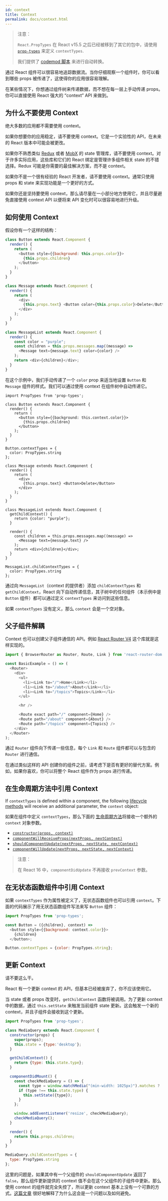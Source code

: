 ```yaml
---
id: context
title: Context
permalink: docs/context.html
---
```


> 注意：
>
> `React.PropTypes` 在 React v15.5 之后已经被移到了其它的包中，请使用 [`prop-types`](https://www.npmjs.com/package/prop-types) 来定义 `contextTypes`.
>
> 我们提供了 [codemod 脚本](/blog/2017/04/07/react-v15.5.0.html#migrating-from-react.proptypes) 来进行自动转换。

通过 React 组件可以很容易地追踪数据流。当你仔细观察一个组件时，你可以看到哪些 props 被传递了，这使得你的应用很容易理解。

在某些情况下，你想通过组件树来传递数据，而不想在每一层上手动传递 props。
你可以直接使用 React 强大的 “context” API 来做到。

## 为什么不要使用 Context

绝大多数的应用都不需要使用 context。

如果你想要你的应用稳定，请不要使用 context。它是一个实验性的 API，在未来的 React 版本中可能会被更改。

如果你不熟悉类似 [Redux](https://github.com/reactjs/redux) 或者 [MobX](https://github.com/mobxjs/mobx) 的 state 管理库，请不要使用 context。对于许多实际应用，这些库和它们的 React 绑定是管理许多组件相关 state 的不错选择。Redux 可能是你需要的最佳解决方案，而不是 context。

如果你不是一个很有经验的 React 开发者，请不要使用 context。通常只使用 props 和 state 来实现功能是一个更好的方式。

如果你还是坚持要使用 context，那么请尽量在一小部分地方使用它，并且尽量避免直接使用 context API 以便将来 API 变化时可以很容易地进行升级。

## 如何使用 Context

假设你有一个这样的结构：

```javascript
class Button extends React.Component {
  render() {
    return (
      <button style={{background: this.props.color}}>
        {this.props.children}
      </button>
    );
  }
}

class Message extends React.Component {
  render() {
    return (
      <div>
        {this.props.text} <Button color={this.props.color}>Delete</Button>
      </div>
    );
  }
}

class MessageList extends React.Component {
  render() {
    const color = "purple";
    const children = this.props.messages.map((message) =>
      <Message text={message.text} color={color} />
    );
    return <div>{children}</div>;
  }
}
```

在这个示例中，我们手动传递了一个 `color` prop 来适当地设置 `Button` 和 `Message` 组件的样式。我们可以通过使用 context 在组件树中自动传递它。

```javascript{6,13-15,21,28-30,40-42}
import PropTypes from 'prop-types';

class Button extends React.Component {
  render() {
    return (
      <button style={{background: this.context.color}}>
        {this.props.children}
      </button>
    );
  }
}

Button.contextTypes = {
  color: PropTypes.string
};

class Message extends React.Component {
  render() {
    return (
      <div>
        {this.props.text} <Button>Delete</Button>
      </div>
    );
  }
}

class MessageList extends React.Component {
  getChildContext() {
    return {color: "purple"};
  }

  render() {
    const children = this.props.messages.map((message) =>
      <Message text={message.text} />
    );
    return <div>{children}</div>;
  }
}

MessageList.childContextTypes = {
  color: PropTypes.string
};
```

通过向 `MessageList`（context 的提供者）添加 `childContextTypes` 和 `getChildContext`，React 向下自动传递信息，其子树中的任何组件（本示例中是 `Button` 组件）都可以通过定义 `contextTypes` 来访问到这些信息。


如果 `contextTypes` 没有定义，那么 `context` 会是一个空对象。

## 父子组件解耦

Context 也可以创建父子组件通信的 API。例如 [React Router V4](https://reacttraining.com/react-router) 这个库就是这样实现的。

```javascript
import { BrowserRouter as Router, Route, Link } from 'react-router-dom';

const BasicExample = () => (
  <Router>
    <div>
      <ul>
        <li><Link to="/">Home</Link></li>
        <li><Link to="/about">About</Link></li>
        <li><Link to="/topics">Topics</Link></li>
      </ul>

      <hr />

      <Route exact path="/" component={Home} />
      <Route path="/about" component={About} />
      <Route path="/topics" component={Topics} />
    </div>
  </Router>
);
```

通过 `Router` 组件向下传递一些信息，每个 `Link` 和 `Route` 组件都可以与包含的 `Router` 进行通信。

在通过类似这样的 API 创建你的组件之前，请考虑下是否有更好的替代方案。例如，如果你喜欢，你可以将整个 React 组件作为 props 进行传递。

## 在生命周期方法中引用 Context

If `contextTypes` is defined within a component, the following [lifecycle methods](/docs/react-component.html#the-component-lifecycle) will receive an additional parameter, the `context` object:

如果在组件中定义 `contextTypes`，那么下面的 [生命周期方法](/docs/react-component.html#the-component-lifecycle)将接收一个额外的 `context` 对象参数。

- [`constructor(props, context)`](/docs/react-component.html#constructor)
- [`componentWillReceiveProps(nextProps, nextContext)`](/docs/react-component.html#componentwillreceiveprops)
- [`shouldComponentUpdate(nextProps, nextState, nextContext)`](/docs/react-component.html#shouldcomponentupdate)
- [`componentWillUpdate(nextProps, nextState, nextContext)`](/docs/react-component.html#componentwillupdate)

> 注意：
>
> 在 React 16 中，`componentDidUpdate` 不再接收 `prevContext` 参数。

## 在无状态函数组件中引用 Context

如果 `contextTypes` 作为属性被定义了，无状态函数组件也可以引用 `context`。下面的代码展示了用无状态函数组件写法来写 `Button` 组件：

```javascript
import PropTypes from 'prop-types';

const Button = ({children}, context) =>
  <button style={{background: context.color}}>
    {children}
  </button>;

Button.contextTypes = {color: PropTypes.string};
```

## 更新 Context

请不要这么干。

React 有一个更新 context 的 API，但基本已经被废弃了，你不应该使用它。

当 state 或者 props 改变时，`getChildContext` 函数将被调用。为了更新 context 中的数据，通过 `this.setState` 来触发当前组件 state 更新。这会触发一个新的 context，并且子组件会接收到这个更新。

```javascript
import PropTypes from 'prop-types';

class MediaQuery extends React.Component {
  constructor(props) {
    super(props);
    this.state = {type:'desktop'};
  }

  getChildContext() {
    return {type: this.state.type};
  }

  componentDidMount() {
    const checkMediaQuery = () => {
      const type = window.matchMedia("(min-width: 1025px)").matches ? 'desktop' : 'mobile';
      if (type !== this.state.type) {
        this.setState({type});
      }
    };

    window.addEventListener('resize', checkMediaQuery);
    checkMediaQuery();
  }

  render() {
    return this.props.children;
  }
}

MediaQuery.childContextTypes = {
  type: PropTypes.string
};
```

这里的问题是，如果其中有一个父组件的 `shouldComponentUpdate` 返回了 `false`，那么组件更新提供的 context 值不会在这个父组件的子组件中更新。那么使用 context 的组件就完全失控了，所以更新 context 基本上没有一个可靠的方式。[这篇文章](https://medium.com/@mweststrate/how-to-safely-use-react-context-b7e343eff076) 很好地解释了为什么这会是一个问题以及如何避免。
